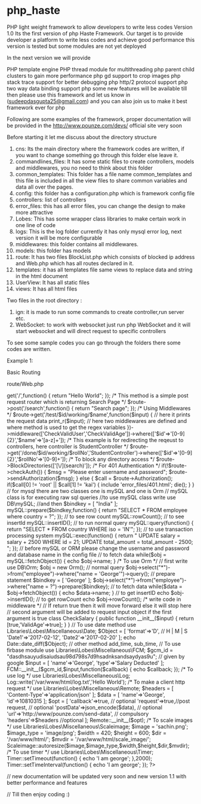 # php_haste
PHP light weight framework to allow developers to write less codes Version 1.0
Its the first version of php Haste Framework.
Our target is to provide developer a platform to write less codes and achieve good performance
this version is tested but some modules are not yet deployed

In the next version we will provide 

PHP template engine
PHP thread module for multithreading
php parent child clusters to gain more performance
php gd support to crop images
php stack trace support for better debugging
php http/2 protocol support
php two way data binding support
php some new features will be available till then please use this framework and let us know in (sudeepdasgupta25@gmail.com) 
and you can also join us to make it best framework ever for php


Following are some examples of the framework, proper documentation will be provided in the http://www.pounze.com/devs/ official site very soon

Before starting it let me discuss about the directory structure

1) cns: Its the main directory where the framework codes are written, if you want to change something go through this folder else leave it.
2) commandlines_files: It has some static files to create controllers, models and middlewares, you no need to think about this folder
3) common_templates: This folder has a file name common_templates and this file is included in all the view files to share common variables and data 
all over the pages.
4) config: this folder has a configuration.php which is framework config file
5) controllers: list of controllers
6) error_files: this has all error files, you can change the design to make more attractive
7) Lobes: This has some wrapper class libraries to make certain work in one line of code
8) logs: This is the log folder currently it has only mysql error log, next version it will be more configurable
9) middlewares: this folder contains all middlewares.
10) models: this folder has models
11) route: It has two files BlockList.php which consists of blocked ip address and Web.php which has all routes declared in it.
12) templates: it has all templates file same views to replace data and string in the html document
13) UserView: It has all static files
14) views: It has all html files

Two files in the root directory :
1) ign: it is made to run some commands to create controller,run server etc.
2) WebSocket: to work with websocket just run php WebSocket and it will start websocket and will direct request to specific controllers

To see some sample codes you can go through the folders there some codes are written.

Example 1:

Basic Routing

route/Web.php

<?php
        use Kernel\App\RequestRoute\Route;
	use Kernel\App\Core\Views;
	use Kernel\App\Core\Response;
  
        $route = new Route();
  
  /*
  This method is a simple get request router which is returning hello world
*/
  $route->get('/',function()
  {
    return "Hello World";
  });

/*
  This method is a simple post request router which is returning Search Page
*/

$route->post('/search',function()
{
  return "Search page";
});

/*
Using Middlewares
*/

$route->get('/test/$id/working/$name',function($input)
{
// here it prints the request data
  print_r($input);
  // here two middlewares are defined and where method is used to get the regex variables
})->middleware(['CheckValidUser','CheckValidAge'])->where(['$id'=>'[0-9]{2}','$name'=>'[a-z]+']);

/*
This example is for redirecting the reqeust to controllers, here controller is StudentController
*/

$route->get('/done/$id/working/$rollNo','StudentController')->where(['$id'=>'[0-9]{2}','$rollNo'=>'[0-9]+']);

/*
To  block any directory access
*/
$route->BlockDirectories(['[\/](search)']);

/*
For 401 Authentication
*/

if(!$route->checkAuth())
{
  $msg = "Please enter username and password";
  $route->sendAuthorization($msg);
}
else
{
  $call = $route->Authorization();

  if($call[0] != 'root' || $call[1] != 'kai')
  {
    include 'error_files/401.html';
    die();
  }
}

// for mysql there are two classes one is mySQL and one is Orm
// mySQL class is for executing raw sql queries

//to use mySQL class write
use DB\mySQL;
//and then
$bindkey = [
  "India"
];

mySQL::prepare($bindkey,function()
{
  return "SELECT * FROM employee where country = ?";
});

// to see row count

mySQL::rowCount();

// to see insertId

mySQL::insertID();

// to run normal query

mySQL::query(function()
{
  return "SELECT * FROM country WHERE iso = 'IN'";
});

// to use transaction processing system

mySQL::exec(function()
{
  return "
    UPDATE salary = salary + 2500 WHERE id = 21;
    UPDATE total_amount = total_amount - 2500;
  ";
});

// before mySQL or ORM please change the username and password and database name in the config file

// to fetch data

while($obj = mySQL::fetchObject())
{
  echo $obj->name;
}

/*
  To use Orm
*/

// first write

use DB\Orm;

$obj = new Orm();

// normal query
$obj->select("*")->from("employee")->where("name = 'George'")->query();

// prepare statement

$bindkey = [
  'George'
];

$obj->select("*")->from("employee")->where("name = ?")->prepare($bindkey);


// to fetch data

while($data = $obj->fetchObject())
{
  echo $data->name;
}

// to get insertID

echo $obj->insertID();

// to get rowCount

echo $obj->rowCount();

/*
write code in middleware
*/

// If return true then it will move forward else it will stop here
// second argument will be added to request input object if the first argument is true

class CheckSalary
{
  public function __init__($input)
  {
    return [true,'ValidAge'=>true];
  }
}

// To use date method

use Libraries\Lobes\Miscellaneous\Date;

$Object = [
  'format'=>'D', // H | M | S
  'Date1'=>'2017-02-12',
  'Date2'=>'2017-02-20'
];

echo Date::date_diff($Object);

// other method 

add_time, sub_time,

// To use firbase module

use Libraries\Lobes\Miscellaneous\FCM;

$gcm_id = "dasdhsauyudisaiudsau98d798s7d9hsadnksandsaydyas9u"; // given by google

$input = [
  'name'=>'George',
  'type'=>'Salary Deducted'
];

FCM::__init__($gcm_id,$input,function($callback)
{
  echo $callback;
});


/*
  To use log
*/

use Libraries\Lobes\Miscellaneous\Log;

Log::write('/var/www/html/log.txt','Hello World');

/*
  To make a client http request
*/

use Libraries\Lobes\Miscellaneous\Remote;

$headers = [
  'Content-Type'=>'application/json'
];
$data = [
  'name'=>'George',
  'id'=>10810315
];

$opt = [
  'callback'=>true, // optional
  'request'=>true,//post request, // optional
  'postData'=>json_encode($data), // optional
  'url'=>'http://www/pounze.com/send-data', // compulsory
  'headers'=>$headers //optional 
];

Remote::__init__($opt);

/*
To scale images
*/

use Libraries\Lobes\Miscellaneous\Scaleimage;

$image = 'sachin.png';
$image_type = 'image/png';
$width = 420;
$height = 600;
$dir = '/var/www/html/';
$mvdir = '/var/www/html/scale_image/';

Scaleimage::autoresize($image,$image_type,$width,$height,$dir,$mvdir);


/*
  To use timer
*/

use Libraries\Lobes\Miscellaneous\Timer;

Timer::setTimeout(function()
{
  echo 'I am george';
},2000);

Timer::setTimeInterval(function()
{
  echo 'I am george';
});

?>
// new documentation will be updated very soon and new version 1.1 with better performance and features

// Till then enjoy coding :)

